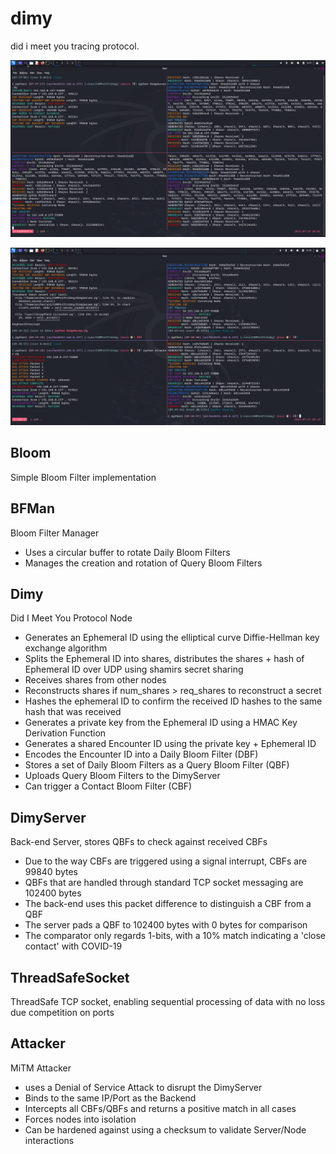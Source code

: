 # dimy
did i meet you tracing protocol.  

![DIMY Protocol](./demo.png)

![MiTM Attack](./atkdemo.png)

## Bloom

Simple Bloom Filter implementation  

## BFMan

Bloom Filter Manager
- Uses a circular buffer to rotate Daily Bloom Filters  
- Manages the creation and rotation of Query Bloom Filters  

## Dimy

Did I Meet You Protocol Node
- Generates an Ephemeral ID using the elliptical curve Diffie-Hellman key exchange algorithm  
- Splits the Ephemeral ID into shares, distributes the shares + hash of Ephemeral ID over UDP using shamirs secret sharing  
- Receives shares from other nodes  
- Reconstructs shares if num_shares > req_shares to reconstruct a secret  
- Hashes the ephemeral ID to confirm the received ID hashes to the same hash that was received  
- Generates a private key from the Ephemeral ID using a HMAC Key Derivation Function  
- Generates a shared Encounter ID using the private key + Ephemeral ID  
- Encodes the Encounter ID into a Daily Bloom Filter (DBF)  
- Stores a set of Daily Bloom Filters as a Query Bloom Filter (QBF)  
- Uploads Query Bloom Filters to the DimyServer  
- Can trigger a Contact Bloom Filter (CBF)  

## DimyServer

Back-end Server, stores QBFs to check against received CBFs
- Due to the way CBFs are triggered using a signal interrupt, CBFs are 99840 bytes  
- QBFs that are handled through standard TCP socket messaging are 102400 bytes  
- The back-end uses this packet difference to distinguish a CBF from a QBF  
- The server pads a QBF to 102400 bytes with 0 bytes for comparison  
- The comparator only regards 1-bits, with a 10% match indicating a 'close contact' with COVID-19  

## ThreadSafeSocket

ThreadSafe TCP socket, enabling sequential processing of data with no loss due competition on ports  

## Attacker

MiTM Attacker
- uses a Denial of Service Attack to disrupt the DimyServer
- Binds to the same IP/Port as the Backend
- Intercepts all CBFs/QBFs and returns a positive match in all cases
- Forces nodes into isolation
- Can be hardened against using a checksum to validate Server/Node interactions
